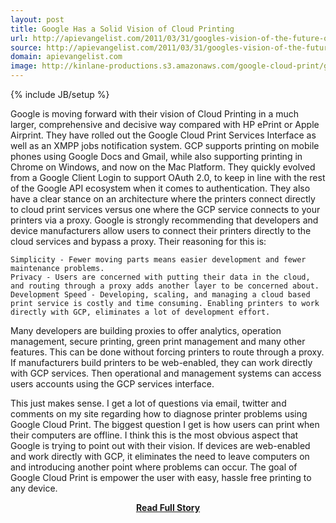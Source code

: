 ```yaml
---
layout: post
title: Google Has a Solid Vision of Cloud Printing
url: http://apievangelist.com/2011/03/31/googles-vision-of-the-future-of-cloud-printing/
source: http://apievangelist.com/2011/03/31/googles-vision-of-the-future-of-cloud-printing/
domain: apievangelist.com
image: http://kinlane-productions.s3.amazonaws.com/google-cloud-print/google-cloud-print.png
---
```

{% include JB/setup %}<p>Google is moving forward with their vision of Cloud Printing in a much larger, comprehensive and decisive way compared with HP ePrint or Apple Airprint.
They have rolled out the Google Cloud Print Services Interface as well as an XMPP jobs notification system.
GCP supports printing on mobile phones using Google Docs and Gmail, while also supporting printing in Chrome on Windows, and now on the Mac Platform.
They quickly evolved from a Google Client Login to support OAuth 2.0, to keep in line with the rest of the Google API ecosystem when it comes to authentication.
They also have a clear stance on an architecture where the printers connect directly to cloud print services versus one where the GCP service connects to your printers via a proxy.
Google is strongly recommending that developers and device manufacturers allow users to connect their printers directly to the cloud services and bypass a proxy. Their reasoning for this is:

	Simplicity - Fewer moving parts means easier development and fewer maintenance problems.
	Privacy - Users are concerned with putting their data in the cloud, and routing through a proxy adds another layer to be concerned about.
	Development Speed - Developing, scaling, and managing a cloud based print service is costly and time consuming. Enabling printers to work directly with GCP, eliminates a lot of development effort.

Many developers are building proxies to offer analytics, operation management, secure printing, green print management and many other features.
This can be done without forcing printers to route through a proxy.   If manufacturers build printers to be web-enabled, they can work directly with GCP services.   Then operational and management systems can access users accounts using the GCP services interface.

This just makes sense.   I get a lot of questions via email, twitter and comments on my site regarding how to diagnose printer problems using Google Cloud Print.
The biggest question I get is how users can print when their computers are offline.   I think this is the most obvious aspect that Google is trying to point out with their vision.   If devices are web-enabled and work directly with GCP, it eliminates the need to leave computers on and introducing another point where problems can occur.
The goal of Google Cloud Print is empower the user with easy, hassle free printing to any device.</p>
<center><p><a href="http://apievangelist.com/2011/03/31/googles-vision-of-the-future-of-cloud-printing/" style='padding:25px; font-sze:18px; font-weight: bold;'>Read Full Story</a></p></center>
